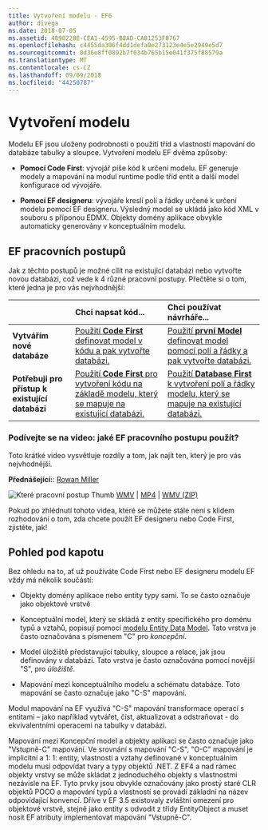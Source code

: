 ```yaml
---
title: Vytvoření modelu - EF6
author: divega
ms.date: 2018-07-05
ms.assetid: 4890228E-CEA1-4595-B8AD-CA81253F8767
ms.openlocfilehash: c4455da306f4dd1defa0e273123e4e5e2949e5d7
ms.sourcegitcommit: 0d36e8ff0892b7f034b765b15e041f375f88579a
ms.translationtype: MT
ms.contentlocale: cs-CZ
ms.lasthandoff: 09/09/2018
ms.locfileid: "44250787"
---
```

# <a name="creating-a-model"></a>Vytvoření modelu

Modelu EF jsou uloženy podrobnosti o použití tříd a vlastností mapování do databáze tabulky a sloupce. Vytvoření modelu EF dvěma způsoby:

- **Pomocí Code First**: vývojář píše kód k určení modelu. EF generuje modely a mapování na modul runtime podle tříd entit a další model konfigurace od vývojáře.

- **Pomocí EF designeru**: vývojáře kreslí polí a řádky určené k určení modelu pomocí EF designeru. Výsledný model se ukládá jako kód XML v souboru s příponou EDMX. Objekty domény aplikace obvykle automaticky generovány v konceptuálním modelu.

## <a name="ef-workflows"></a>EF pracovních postupů

Jak z těchto postupů je možné cílit na existující databázi nebo vytvořte novou databázi, což vede k 4 různé pracovní postupy.
Přečtěte si o tom, které jedna je pro vás nejvhodnější:  

|                                           | Chci napsat kód...                                                                                                                   | Chci používat návrháře...                                                                                                                        |
|:------------------------------------------|:-----------------------------------------------------------------------------------------------------------------------------------------------|:---------------------------------------------------------------------------------------------------------------------------------------------------|
| **Vytvářím nové databáze**          | [Použití **Code First** definovat model v kódu a pak vytvořte databázi.](~/ef6/modeling/code-first/workflows/new-database.md)           | [Použití **první Model** definovat model pomocí polí a řádky a pak vytvořte databázi.](~/ef6/modeling/designer/workflows/model-first.md)   |
| **Potřebuji pro přístup k existující databázi** | [Použití **Code First** pro vytvoření kódu na základě modelu, který se mapuje na existující databázi.](~/ef6/modeling/code-first/workflows/existing-database.md) | [Použití **Database First** k vytvoření polí a řádky modelu, který se mapuje na existující databázi.](~/ef6/modeling/designer/workflows/database-first.md) |

### <a name="watch-the-video-what-ef-workflow-should-i-use"></a>Podívejte se na video: jaké EF pracovního postupu použít?

Toto krátké video vysvětluje rozdíly a tom, jak najít ten, který je pro vás nejvhodnější.

**Přednášející:**: [Rowan Miller](http://romiller.com/)

![Které pracovní postup Thumb](../media/whichworkflow-thumb.png) [WMV](http://download.microsoft.com/download/8/F/8/8F81F4CD-3678-4229-8D79-0C63FFA3C595/HDI_ITPro_Technet_winvideo_ChoseYourWorkflow.wmv) | [MP4](http://download.microsoft.com/download/8/F/8/8F81F4CD-3678-4229-8D79-0C63FFA3C595/HDI_ITPro_Technet_mp4video_ChoseYourWorkflow.m4v) | [WMV (ZIP)](http://download.microsoft.com/download/8/F/8/8F81F4CD-3678-4229-8D79-0C63FFA3C595/HDI_ITPro_Technet_winvideo_ChoseYourWorkflow.zip)

Pokud po zhlédnutí tohoto videa, které se můžete stále není s klidem rozhodování o tom, zda chcete použít EF designeru nebo Code First, zjistěte, jak!

## <a name="a-look-under-the-hood"></a>Pohled pod kapotu

Bez ohledu na to, ať už používáte Code First nebo EF designeru modelu EF vždy má několik součástí:

- Objekty domény aplikace nebo entity typy sami. To se často označuje jako objektové vrstvě

- Konceptuální model, který se skládá z entity specifického pro doménu typů a vztahů, popisují pomocí [modelu Entity Data Model](~/ef6/resources/glossary.md#entity-data-model). Tato vrstva je často označována s písmenem "C" pro _koncepční_.

- Model úložiště představující tabulky, sloupce a relace, jak jsou definovány v databázi. Tato vrstva je často označována pomocí novější "S", pro _úložiště_.  

- Mapování mezi konceptuálního modelu a schématu databáze. Toto mapování se často označuje jako "C-S" mapování.

Modul mapování na EF využívá "C-S" mapování transformace operací s entitami – jako například vytvářet, číst, aktualizovat a odstraňovat - do ekvivalentními operacemi na tabulky v databázi.

Mapování mezi Koncepční model a objekty aplikaci se často označuje jako "Vstupně-C" mapování. Ve srovnání s mapování "C-S", "O-C" mapování je implicitní a 1: 1: entity, vlastnosti a vztahy definované v konceptuálním modelu musí odpovídat tvary a typy objektů .NET. Z EF4 a nad rámec objekty vrstvy se může skládat z jednoduchého objekty s vlastnostmi nezávisle na EF. Tyto prvky jsou obvykle označovány jako prostý staré CLR objektů POCO a mapování typů a vlastností se provádí základní na název odpovídající konvencí. Dříve v EF 3.5 existovaly zvláštní omezení pro objektové vrstvě, stejně jako entity s odvodit z třídy EntityObject a muset nosit EF atributy implementovat mapování "Vstupně-C".
